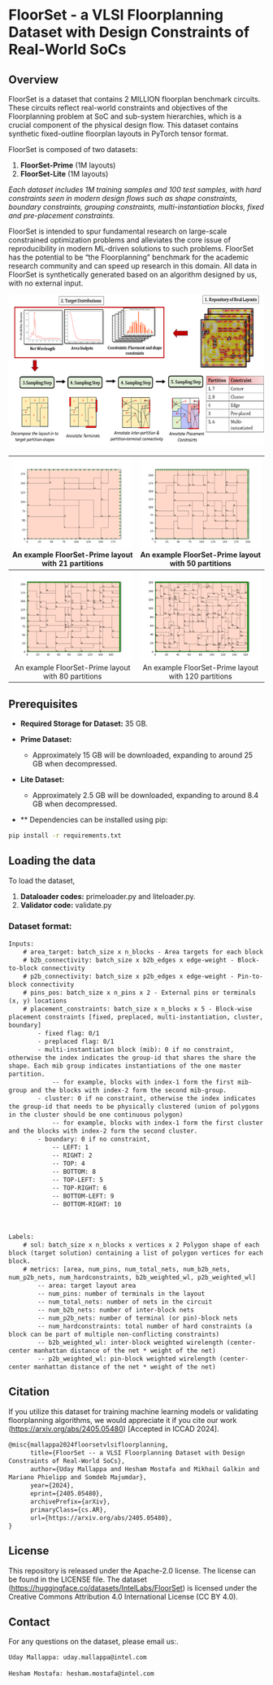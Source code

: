 # FloorSet - a VLSI Floorplanning Dataset with Design Constraints of Real-World SoCs

## Overview 

FloorSet is a dataset that contains 2 MILLION floorplan benchmark circuits. These circuits reflect real-world constraints and objectives of the Floorplanning problem at SoC and sub-system hierarchies, which is a crucial component of the physical design flow. This dataset contains synthetic fixed-outline floorplan layouts in PyTorch tensor format.

FloorSet is composed of two datasets:
1. **FloorSet-Prime** (1M layouts)
2. **FloorSet-Lite** (1M layouts)

*Each dataset includes 1M training samples and 100 test samples, with hard constraints seen in modern design flows such as shape constraints, boundary constraints, grouping constraints, multi-instantiation blocks, fixed and pre-placement constraints.* 

FloorSet is intended to spur fundamental research on large-scale constrained optimization problems and alleviates the core issue of reproducibility in modern ML-driven solutions to such problems. FloorSet has the potential to be “the Floorplanning” benchmark for the academic research community and can speed up research in this domain. All data in FloorSet is synthetically generated based on an algorithm designed by us, with no external input.


<p align="center">
  <img src="images/primeflow.png" height=300>
</p>

| ![Image 1](images/primelayout21.png) <br> An example FloorSet-Prime layout with 21 partitions | ![Image 2](images/primelayout50.png) <br> An example FloorSet-Prime layout with 50 partitions |
|:---------------------------------------------------------------------------------:|:---------------------------------------------------------------------------------:|
| ![Image 3](images/primelayout80.png) <br> An example FloorSet-Prime layout with 80 partitions | ![Image 4](images/primelayout120.png) <br> An example FloorSet-Prime layout with 120 partitions |


## Prerequisites

- **Required Storage for Dataset:** 35 GB.
- **Prime Dataset:** 
  - Approximately 15 GB will be downloaded, expanding to around 25 GB when decompressed.
- **Lite Dataset:** 
  - Approximately 2.5 GB will be downloaded, expanding to around 8.4 GB when decompressed.


- ** Dependencies can be installed using pip:

```sh
pip install -r requirements.txt
```


## Loading the data

To load the dataset, 
1.  **Dataloader codes:** primeloader.py and liteloader.py.
2.  **Validator code:** validate.py

### Dataset format:
    Inputs:
        # area_target: batch_size x n_blocks - Area targets for each block
        # b2b_connectivity: batch_size x b2b_edges x edge-weight - Block-to-block connectivity
        # p2b_connectivity: batch_size x p2b_edges x edge-weight - Pin-to-block connectivity
        # pins_pos: batch_size x n_pins x 2 - External pins or terminals (x, y) locations
        # placement_constraints: batch_size x n_blocks x 5 - Block-wise placement constraints [fixed, preplaced, multi-instantiation, cluster, boundary]
            - fixed flag: 0/1
            - preplaced flag: 0/1
            - multi-instantiation block (mib): 0 if no constraint, otherwise the index indicates the group-id that shares the share the shape. Each mib group indicates instantiations of the one master partition.
                -- for example, blocks with index-1 form the first mib-group and the blocks with index-2 form the second mib-group.
            - cluster: 0 if no constraint, otherwise the index indicates the group-id that needs to be physically clustered (union of polygons in the cluster should be one continuous polygon)
                -- for example, blocks with index-1 form the first cluster and the blocks with index-2 form the second cluster.
            - boundary: 0 if no constraint, 
                -- LEFT: 1
                -- RIGHT: 2
                -- TOP: 4
                -- BOTTOM: 8
                -- TOP-LEFT: 5
                -- TOP-RIGHT: 6
                -- BOTTOM-LEFT: 9
                -- BOTTOM-RIGHT: 10


            
    Labels:
        # sol: batch_size x n_blocks x vertices x 2 Polygon shape of each block (target solution) containing a list of polygon vertices for each block.
        # metrics: [area, num_pins, num_total_nets, num_b2b_nets, num_p2b_nets, num_hardconstraints, b2b_weighted_wl, p2b_weighted_wl]
            -- area: target layout area
            -- num_pins: number of terminals in the layout
            -- num_total_nets: number of nets in the circuit
            -- num_b2b_nets: number of inter-block nets
            -- num_p2b_nets: number of terminal (or pin)-block nets
            -- num_hardconstraints: total number of hard constraints (a block can be part of multiple non-conflicting constraints)
            -- b2b_weighted_wl: inter-block weighted wirelength (center-center manhattan distance of the net * weight of the net)
            -- p2b_weighted_wl: pin-block weighted wirelength (center-center manhattan distance of the net * weight of the net)



## Citation

If you utilize this dataset for training machine learning models or validating floorplanning algorithms, we would appreciate it if you cite our work (https://arxiv.org/abs/2405.05480) [Accepted in ICCAD 2024].

```
@misc{mallappa2024floorsetvlsifloorplanning,
      title={FloorSet -- a VLSI Floorplanning Dataset with Design Constraints of Real-World SoCs}, 
      author={Uday Mallappa and Hesham Mostafa and Mikhail Galkin and Mariano Phielipp and Somdeb Majumdar},
      year={2024},
      eprint={2405.05480},
      archivePrefix={arXiv},
      primaryClass={cs.AR},
      url={https://arxiv.org/abs/2405.05480}, 
}
```

## License

This repository is released under the Apache-2.0 license. The license can be found in the LICENSE file. The dataset (https://huggingface.co/datasets/IntelLabs/FloorSet) is licensed under the Creative Commons Attribution 4.0 International License (CC BY 4.0). 

## Contact

For any questions on the dataset, please email us:.

```
Uday Mallappa: uday.mallappa@intel.com

Hesham Mostafa: hesham.mostafa@intel.com
```